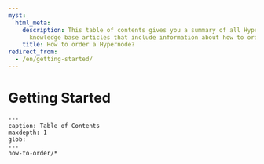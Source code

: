 ```yaml
---
myst:
  html_meta:
    description: This table of contents gives you a summary of all Hypernode platform
      knowledge base articles that include information about how to order a Hypernode.
    title: How to order a Hypernode?
redirect_from:
  - /en/getting-started/
---
```


# Getting Started

```{toctree}
---
caption: Table of Contents
maxdepth: 1
glob:
---
how-to-order/*
```
